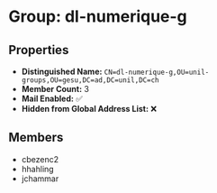 # Group: dl-numerique-g

## Properties

- **Distinguished Name:** `CN=dl-numerique-g,OU=unil-groups,OU=gesu,DC=ad,DC=unil,DC=ch`
- **Member Count:** 3
- **Mail Enabled:** ✅
- **Hidden from Global Address List:** ❌

## Members

- cbezenc2
- hhahling
- jchammar
